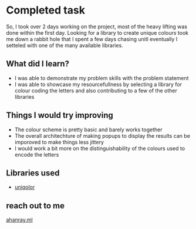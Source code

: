 # Completed task
So, I took over 2 days working on the project, most of the heavy lifting was done within the first day. Looking for a library to create unique colours took me down a 
rabbit hole that I spent a few days chasing unitl eventually I setteled with one of the many available libraries.

## What did I learn?
- I was able to demonstrate my problem skills with the problem statement
- I was able to showcase my resourcefullness by selecting a library for colour coding the letters and also contributing to a few of the other libraries

## Things I would try improving
- The colour scheme is pretty basic and barely works together
- The overall architechture of making popups to display the results can be imporoved to make things less jittery 
- I would work a bit more on the distinguishability of the colours used to encode the letters

## Libraries used
- [uniqolor](https://www.npmjs.com/package/uniqolor)

## reach out to me
[ahanray.ml](https://ahanray.ml)